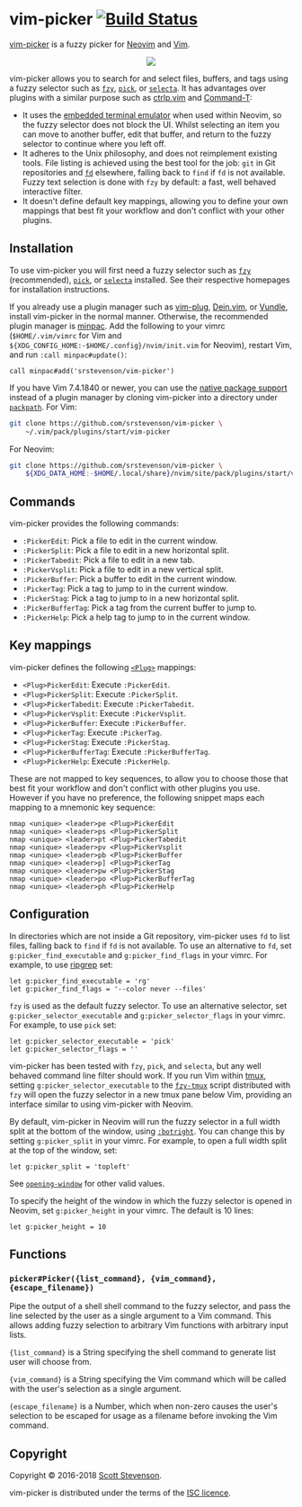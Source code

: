 # vim-picker [![Build Status](https://travis-ci.org/srstevenson/vim-picker.svg?branch=master)](https://travis-ci.org/srstevenson/vim-picker)

[vim-picker] is a fuzzy picker for [Neovim] and [Vim].

<p align="center">
  <img src="https://cloud.githubusercontent.com/assets/5845679/23188507/d9ab861e-f886-11e6-9869-973f98909a85.gif" />
</p>

vim-picker allows you to search for and select files, buffers, and tags using a
fuzzy selector such as [`fzy`][fzy], [`pick`][pick], or [`selecta`][selecta].
It has advantages over plugins with a similar purpose such as [ctrlp.vim] and
[Command-T]:

* It uses the [embedded terminal emulator][nvim-terminal] when used within
  Neovim, so the fuzzy selector does not block the UI. Whilst selecting an item
  you can move to another buffer, edit that buffer, and return to the fuzzy
  selector to continue where you left off.
* It adheres to the Unix philosophy, and does not reimplement existing tools.
  File listing is achieved using the best tool for the job: `git` in Git
  repositories and [`fd`][fd] elsewhere, falling back to `find` if `fd` is not
  available. Fuzzy text selection is done with `fzy` by default: a fast, well
  behaved interactive filter.
* It doesn't define default key mappings, allowing you to define your own
  mappings that best fit your workflow and don't conflict with your other
  plugins.

## Installation

To use vim-picker you will first need a fuzzy selector such as [`fzy`][fzy]
(recommended), [`pick`][pick], or [`selecta`][selecta] installed. See their
respective homepages for installation instructions.

If you already use a plugin manager such as [vim-plug], [Dein.vim], or
[Vundle], install vim-picker in the normal manner. Otherwise, the recommended
plugin manager is [minpac]. Add the following to your vimrc (`$HOME/.vim/vimrc`
for Vim and `${XDG_CONFIG_HOME:-$HOME/.config}/nvim/init.vim` for Neovim),
restart Vim, and run `:call minpac#update()`:

```viml
call minpac#add('srstevenson/vim-picker')
```

If you have Vim 7.4.1840 or newer, you can use the [native package
support][packages] instead of a plugin manager by cloning vim-picker into a
directory under [`packpath`][packpath]. For Vim:

```sh
git clone https://github.com/srstevenson/vim-picker \
    ~/.vim/pack/plugins/start/vim-picker
```

For Neovim:

```sh
git clone https://github.com/srstevenson/vim-picker \
    ${XDG_DATA_HOME:-$HOME/.local/share}/nvim/site/pack/plugins/start/vim-picker
```

## Commands

vim-picker provides the following commands:

* `:PickerEdit`: Pick a file to edit in the current window.
* `:PickerSplit`: Pick a file to edit in a new horizontal split.
* `:PickerTabedit`: Pick a file to edit in a new tab.
* `:PickerVsplit`: Pick a file to edit in a new vertical split.
* `:PickerBuffer`: Pick a buffer to edit in the current window.
* `:PickerTag`: Pick a tag to jump to in the current window.
* `:PickerStag`: Pick a tag to jump to in a new horizontal split.
* `:PickerBufferTag`: Pick a tag from the current buffer to jump to.
* `:PickerHelp`: Pick a help tag to jump to in the current window.

## Key mappings

vim-picker defines the following [`<Plug>`][plug-mappings] mappings:

* `<Plug>PickerEdit`: Execute `:PickerEdit`.
* `<Plug>PickerSplit`: Execute `:PickerSplit`.
* `<Plug>PickerTabedit`: Execute `:PickerTabedit`.
* `<Plug>PickerVsplit`: Execute `:PickerVsplit`.
* `<Plug>PickerBuffer`: Execute `:PickerBuffer`.
* `<Plug>PickerTag`: Execute `:PickerTag`.
* `<Plug>PickerStag`: Execute `:PickerStag`.
* `<Plug>PickerBufferTag`: Execute `:PickerBufferTag`.
* `<Plug>PickerHelp`: Execute `:PickerHelp`.

These are not mapped to key sequences, to allow you to choose those that best
fit your workflow and don't conflict with other plugins you use. However if you
have no preference, the following snippet maps each mapping to a mnemonic key
sequence:

```viml
nmap <unique> <leader>pe <Plug>PickerEdit
nmap <unique> <leader>ps <Plug>PickerSplit
nmap <unique> <leader>pt <Plug>PickerTabedit
nmap <unique> <leader>pv <Plug>PickerVsplit
nmap <unique> <leader>pb <Plug>PickerBuffer
nmap <unique> <leader>p] <Plug>PickerTag
nmap <unique> <leader>pw <Plug>PickerStag
nmap <unique> <leader>po <Plug>PickerBufferTag
nmap <unique> <leader>ph <Plug>PickerHelp
```

## Configuration

In directories which are not inside a Git repository, vim-picker uses `fd` to
list files, falling back to `find` if `fd` is not available. To use an
alternative to `fd`, set `g:picker_find_executable` and `g:picker_find_flags`
in your vimrc. For example, to use [ripgrep] set:

```viml
let g:picker_find_executable = 'rg'
let g:picker_find_flags = '--color never --files'
```

`fzy` is used as the default fuzzy selector. To use an alternative selector,
set `g:picker_selector_executable` and `g:picker_selector_flags` in your vimrc.
For example, to use `pick` set:

```viml
let g:picker_selector_executable = 'pick'
let g:picker_selector_flags = ''
```

vim-picker has been tested with `fzy`, `pick`, and `selecta`, but any well
behaved command line filter should work. If you run Vim within [tmux], setting
`g:picker_selector_executable` to the [`fzy-tmux`][fzy-tmux] script distributed
with `fzy` will open the fuzzy selector in a new tmux pane below Vim, providing
an interface similar to using vim-picker with Neovim.

By default, vim-picker in Neovim will run the fuzzy selector in a full width
split at the bottom of the window, using [`:botright`][botright]. You can
change this by setting `g:picker_split` in your vimrc. For example, to open a
full width split at the top of the window, set:

```viml
let g:picker_split = 'topleft'
```

See [`opening-window`][opening-window] for other valid values.

To specify the height of the window in which the fuzzy selector is opened in
Neovim, set `g:picker_height` in your vimrc. The default is 10 lines:

```viml
let g:picker_height = 10
```

## Functions

### `picker#Picker({list_command}, {vim_command}, {escape_filename})`

Pipe the output of a shell shell command to the fuzzy selector, and pass the
line selected by the user as a single argument to a Vim command. This allows
adding fuzzy selection to arbitrary Vim functions with arbitrary input lists.

`{list_command}` is a String specifying the shell command to generate list user
will choose from.

`{vim_command}` is a String specifying the Vim command which will be called
with the user's selection as a single argument.

`{escape_filename}` is a Number, which when non-zero causes the user's
selection to be escaped for usage as a filename before invoking the Vim
command.

## Copyright

Copyright © 2016-2018 [Scott Stevenson].

vim-picker is distributed under the terms of the [ISC licence].

[botright]: https://neovim.io/doc/user/windows.html#:botright
[Command-T]: https://github.com/wincent/command-t
[ctrlp.vim]: https://github.com/ctrlpvim/ctrlp.vim
[Dein.vim]: https://github.com/Shougo/dein.vim
[fd]: https://github.com/sharkdp/fd
[fzy-tmux]: https://github.com/jhawthorn/fzy/blob/master/contrib/fzy-tmux
[fzy]: https://github.com/jhawthorn/fzy
[ISC licence]: https://opensource.org/licenses/ISC
[minpac]: https://github.com/k-takata/minpac
[Neovim]: https://neovim.io/
[nvim-terminal]: https://neovim.io/doc/user/nvim_terminal_emulator.html
[opening-window]: https://neovim.io/doc/user/windows.html#opening-window
[packages]: https://neovim.io/doc/user/repeat.html#packages
[packpath]: https://neovim.io/doc/user/options.html#'packpath'
[pick]: https://github.com/calleerlandsson/pick
[plug-mappings]: https://neovim.io/doc/user/map.html#%3CPlug%3E
[ripgrep]: https://github.com/BurntSushi/ripgrep
[Scott Stevenson]: https://scott.stevenson.io
[selecta]: https://github.com/garybernhardt/selecta
[tmux]: https://tmux.github.io/
[vim-picker]: https://github.com/srstevenson/vim-picker
[vim-plug]: https://github.com/junegunn/vim-plug
[Vim]: http://www.vim.org/
[Vundle]: https://github.com/VundleVim/Vundle.vim
